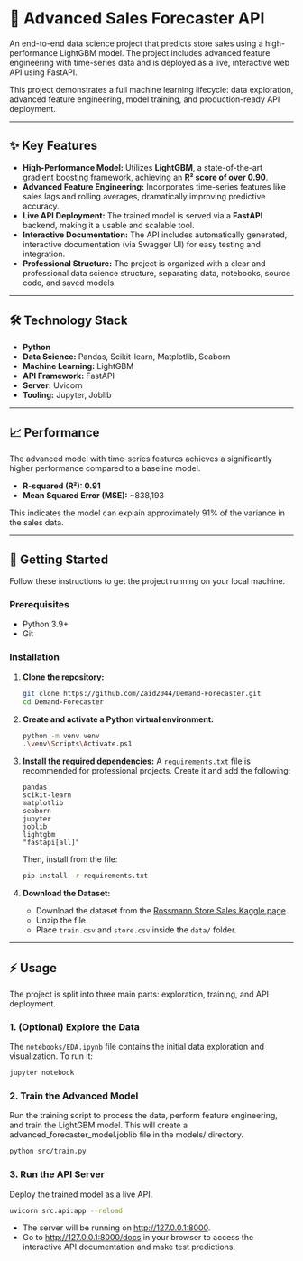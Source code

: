 # 🚀 Advanced Sales Forecaster API

An end-to-end data science project that predicts store sales using a high-performance LightGBM model. The project includes advanced feature engineering with time-series data and is deployed as a live, interactive web API using FastAPI.

This project demonstrates a full machine learning lifecycle: data exploration, advanced feature engineering, model training, and production-ready API deployment.

---

## ✨ Key Features

-   **High-Performance Model:** Utilizes **LightGBM**, a state-of-the-art gradient boosting framework, achieving an **R² score of over 0.90**.
-   **Advanced Feature Engineering:** Incorporates time-series features like sales lags and rolling averages, dramatically improving predictive accuracy.
-   **Live API Deployment:** The trained model is served via a **FastAPI** backend, making it a usable and scalable tool.
-   **Interactive Documentation:** The API includes automatically generated, interactive documentation (via Swagger UI) for easy testing and integration.
-   **Professional Structure:** The project is organized with a clear and professional data science structure, separating data, notebooks, source code, and saved models.

---

## 🛠️ Technology Stack

-   **Python**
-   **Data Science:** Pandas, Scikit-learn, Matplotlib, Seaborn
-   **Machine Learning:** LightGBM
-   **API Framework:** FastAPI
-   **Server:** Uvicorn
-   **Tooling:** Jupyter, Joblib

---

## 📈 Performance

The advanced model with time-series features achieves a significantly higher performance compared to a baseline model.

-   **R-squared (R²): 0.91**
-   **Mean Squared Error (MSE):** ~838,193

This indicates the model can explain approximately 91% of the variance in the sales data.

---

## 🚀 Getting Started

Follow these instructions to get the project running on your local machine.

### Prerequisites

-   Python 3.9+
-   Git

### Installation

1.  **Clone the repository:**
    ```bash
    git clone https://github.com/Zaid2044/Demand-Forecaster.git
    cd Demand-Forecaster
    ```

2.  **Create and activate a Python virtual environment:**
    ```bash
    python -m venv venv
    .\venv\Scripts\Activate.ps1
    ```

3.  **Install the required dependencies:**
    A `requirements.txt` file is recommended for professional projects. Create it and add the following:
    ```
    pandas
    scikit-learn
    matplotlib
    seaborn
    jupyter
    joblib
    lightgbm
    "fastapi[all]"
    ```
    Then, install from the file:
    ```bash
    pip install -r requirements.txt
    ```

4.  **Download the Dataset:**
    -   Download the dataset from the [Rossmann Store Sales Kaggle page](https://www.kaggle.com/c/rossmann-store-sales/data).
    -   Unzip the file.
    -   Place `train.csv` and `store.csv` inside the `data/` folder.

---

## ⚡ Usage

The project is split into three main parts: exploration, training, and API deployment.

### 1. (Optional) Explore the Data

The `notebooks/EDA.ipynb` file contains the initial data exploration and visualization. To run it:

```bash
jupyter notebook
```
### 2. Train the Advanced Model

Run the training script to process the data, perform feature engineering, and train the LightGBM model. This will create a advanced_forecaster_model.joblib file in the models/ directory.
```bash
python src/train.py
```

### 3. Run the API Server

Deploy the trained model as a live API.
```bash
uvicorn src.api:app --reload
```

-   The server will be running on http://127.0.0.1:8000.
-    Go to http://127.0.0.1:8000/docs in your browser to access the interactive API documentation and make test predictions.